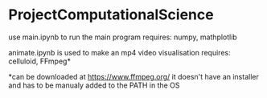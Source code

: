 # ProjectComputationalScience
 
use main.ipynb to run the main program
requires:
numpy,
mathplotlib

animate.ipynb is used to make an mp4 video visualisation
requires:
celluloid,
FFmpeg*

*can be downloaded at https://www.ffmpeg.org/ 
 it doesn't have an installer and has to be manualy added to the PATH in the OS
